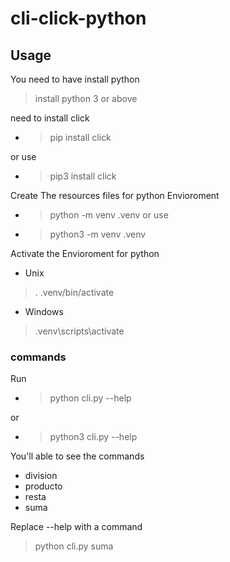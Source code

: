 # cli-click-python

## Usage

You need to have install python
> install python 3 or above

need to install click
- > pip install click

or use
- > pip3 install click

Create The resources files for python Envioroment
- > python -m venv .venv
or use
- > python3 -m venv .venv

Activate the Envioroment for python
- Unix
> . .venv/bin/activate
- Windows 
> .venv\scripts\activate

### commands
Run
- > python cli.py --help

or

- > python3 cli.py --help

You'll able to see the commands
- division
- producto
- resta
- suma

Replace --help with a command

> python cli.py suma


